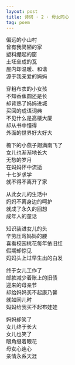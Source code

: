 ```yaml
---
layout: post
title: 诗词 · 2 · 母女同心
tag: poem
---
```


偏远的小山村<br />
曾有我简陋的家<br />
塑料绷起的窗<br />
土坯垒成的瓦<br />
屋内却温暖、和谐<br />
源于我亲爱的妈妈

穿粗布衣的小女孩<br />
不知香蕉圆还是长<br />
却背熟了妈妈进城<br />
买回的成语词典<br />
不见什么是高楼大厦<br />
却从书中懂得<br />
外面的世界好大好大

檐下的小燕子翅满南飞了<br />
女儿也渐渐地长大<br />
无愁的岁月<br />
在妈妈怀中流逝<br />
十七岁求学<br />
就不得不离开了家

从此女儿的生活中<br />
妈妈不离身边的呵护<br />
就成了永久的回想<br />
成年人的童话

知识装进女儿的头<br />
辛劳压弯妈妈的腰<br />
喜看校园桃花每年依旧红<br />
假期却惊见<br />
妈妈头上过早生出的白发

终于女儿工作了<br />
邮款减少着账上的旧债<br />
迎来的母亲节<br />
却给妈妈买不起康乃馨<br />
就如同儿时<br />
妈妈给我买不起布娃娃

妈妈却笑了<br />
女儿终于长大<br />
女儿也笑了<br />
眼角缀着眼花<br />
母女心连心<br />
亲情永系天涯